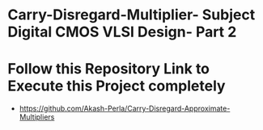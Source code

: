 # Carry-Disregard-Multiplier- Subject Digital CMOS VLSI Design- Part 2
# Follow this Repository Link to Execute this Project completely

* https://github.com/Akash-Perla/Carry-Disregard-Approximate-Multipliers
